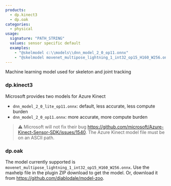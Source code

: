 ```yaml
---
products:
  - dp.kinect3
  - dp.oak
categories:
  - physical
usage:
  signature: "PATH_STRING"
  values: sensor specific default
  examples:
    - "@skelmodel c:\\models\\dnn_model_2_0_op11.onnx"
    - "@skelmodel movenet_multipose_lightning_1_int32_op15_H160_W256.onnx"
---
```


Machine learning model used for skeleton and joint tracking

### dp.kinect3

Microsoft provides two models for Azure Kinect

* `dnn_model_2_0_lite_op11.onnx`: default, less accurate, less compute burden
* `dnn_model_2_0_op11.onnx`: more accurate, more compute burden

> :warning: Microsoft will not fix their bug
> <https://github.com/microsoft/Azure-Kinect-Sensor-SDK/issues/1540>.
> The Azure Kinect model file must be on an ASCII path.

### dp.oak

The model currently supported is `movenet_multipose_lightning_1_int32_op15_H160_W256.onnx`.
Use the maxhelp file in the plugin ZIP download to get the model. Or, download it from
<https://github.com/diablodale/model-zoo>.
